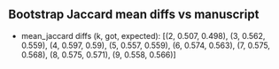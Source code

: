 ## Bootstrap Jaccard mean diffs vs manuscript
- mean_jaccard diffs (k, got, expected): [(2, 0.507, 0.498), (3, 0.562, 0.559), (4, 0.597, 0.59), (5, 0.557, 0.559), (6, 0.574, 0.563), (7, 0.575, 0.568), (8, 0.575, 0.571), (9, 0.558, 0.566)]